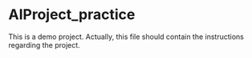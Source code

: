 # AIProject_practice
This is a demo project. Actually, this file should contain the instructions regarding the project. 

